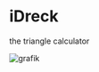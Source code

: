 # iDreck
the triangle calculator


![grafik](https://user-images.githubusercontent.com/87385364/190982456-6f60ad63-3543-4c90-a0af-8c2f7cfee449.png)
